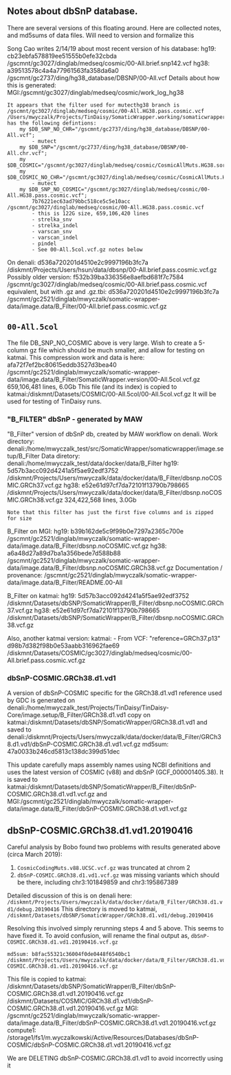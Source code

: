 ## Notes about dbSnP database.

There are several versions of this floating around.  Here are collected notes, and md5sums of data files.  Will need to version and formalize this

Song Cao writes 2/14/19 about most recent version of his database:
    hg19: cb23ebfa578819ee51555b0efe32cbda /gscmnt/gc3027/dinglab/medseq/cosmic/00-All.brief.snp142.vcf
    hg38: a39513578c4a4a77961563fa358da6a0 /gscmnt/gc2737/ding/hg38_database/DBSNP/00-All.vcf
    Details about how this is generated:  MGI:/gscmnt/gc3027/dinglab/medseq/cosmic/work_log_hg38

    It appears that the filter used for mutecthg38 branch is /gscmnt/gc3027/dinglab/medseq/cosmic/00-All.HG38.pass.cosmic.vcf
    /Users/mwyczalk/Projects/TinDaisy/SomaticWrapper.working/somaticwrapper.pl has the following defintions:
        my $DB_SNP_NO_CHR="/gscmnt/gc2737/ding/hg38_database/DBSNP/00-All.vcf";
            - mutect
        my $DB_SNP="/gscmnt/gc2737/ding/hg38_database/DBSNP/00-All.chr.vcf";
        my $DB_COSMIC="/gscmnt/gc3027/dinglab/medseq/cosmic/CosmicAllMuts.HG38.sort.chr.vcf";
        my $DB_COSMIC_NO_CHR="/gscmnt/gc3027/dinglab/medseq/cosmic/CosmicAllMuts.HG38.sort.vcf";
            - mutect
        my $DB_SNP_NO_COSMIC="/gscmnt/gc3027/dinglab/medseq/cosmic/00-All.HG38.pass.cosmic.vcf";
            7b76221ec63ad79bbc518ce5c5e10acc  /gscmnt/gc3027/dinglab/medseq/cosmic/00-All.HG38.pass.cosmic.vcf
            - this is 122G size, 659,106,420 lines
            - strelka_snv
            - strelka_indel
            - varscan_snv
            - varscan_indel
            - pindel
            - See 00-All.5col.vcf.gz notes below

On denali: d536a720201d4510e2c9997196b3fc7a  /diskmnt/Projects/Users/hsun/data/dbsnp/00-All.brief.pass.cosmic.vcf.gz
Possibly older version:
    f532b39ba336356e8aefbd681f7c7584  /gscmnt/gc3027/dinglab/medseq/cosmic/00-All.brief.pass.cosmic.vcf
    equivalent, but with .gz and .gz.tbi:
    d536a720201d4510e2c9997196b3fc7a  /gscmnt/gc2521/dinglab/mwyczalk/somatic-wrapper-data/image.data/B_Filter/00-All.brief.pass.cosmic.vcf.gz

## `00-All.5col`
The file DB_SNP_NO_COSMIC above is very large.  Wish to create a 5-column gz file which should be much smaller, and allow for testing
on katmai.  This compression work and data is here:
    afa72f7ef2bc80615eddb3527d3bea40 /gscmnt/gc2521/dinglab/mwyczalk/somatic-wrapper-data/image.data/B_Filter/SomaticWrapper.version/00-All.5col.vcf.gz
    659,106,481 lines, 6.0Gb
This file (and its index) is copied to
    katmai:/diskmnt/Datasets/COSMIC/00-All.5col/00-All.5col.vcf.gz
It will be used for testing of TinDaisy runs.



### "B_FILTER" dbSnP - generated by MAW
"B_Filter" version of dbSnP db, created by MAW workflow on denali.
    Work directory: denali:/home/mwyczalk_test/src/SomaticWrapper/somaticwrapper/image.setup/B_Filter
    Data diretory: denali:/home/mwyczalk_test/data/docker/data/B_Filter
    hg19:  5d57b3acc092d4241a5f5ae92edf3752  /diskmnt/Projects/Users/mwyczalk/data/docker/data/B_Filter/dbsnp.noCOSMIC.GRCh37.vcf.gz
    hg38:  e52e61d97cf7da72101f13790b798665  /diskmnt/Projects/Users/mwyczalk/data/docker/data/B_Filter/dbsnp.noCOSMIC.GRCh38.vcf.gz
        324,422,568 lines, 3.0Gb

    Note that this filter has just the first five columns and is zipped for size

B_Filter on MGI:
    hg19: b39b162de5c9f99b0e7297a2365c700e  /gscmnt/gc2521/dinglab/mwyczalk/somatic-wrapper-data/image.data/B_Filter/dbsnp.noCOSMIC.vcf.gz
    hg38: a6a48d27a89d7ba1a356bede7d588b88  /gscmnt/gc2521/dinglab/mwyczalk/somatic-wrapper-data/image.data/B_Filter/dbsnp.noCOSMIC.GRCh38.vcf.gz
    Documentation / provenance: /gscmnt/gc2521/dinglab/mwyczalk/somatic-wrapper-data/image.data/B_Filter/README.00-All

B_Filter on katmai:
    hg19: 5d57b3acc092d4241a5f5ae92edf3752  /diskmnt/Datasets/dbSNP/SomaticWrapper/B_Filter/dbsnp.noCOSMIC.GRCh37.vcf.gz
    hg38: e52e61d97cf7da72101f13790b798665  /diskmnt/Datasets/dbSNP/SomaticWrapper/B_Filter/dbsnp.noCOSMIC.GRCh38.vcf.gz

Also, another katmai version:
    katmai: - From VCF: "reference=GRCh37.p13"
    d98b7d382f98b0e53aabb316962fae69  /diskmnt/Datasets/COSMIC/gc3027/dinglab/medseq/cosmic/00-All.brief.pass.cosmic.vcf.gz

### dbSnP-COSMIC.GRCh38.d1.vd1

A version of dbSnP-COSMIC specific for the GRCh38.d1.vd1 reference used by GDC is generated on
    denali:/home/mwyczalk_test/Projects/TinDaisy/TinDaisy-Core/image.setup/B_Filter/GRCh38.d1.vd1
    copy on katmai:/diskmnt/Datasets/dbSNP/SomaticWrapper/GRCh38.d1.vd1
and saved to
    denali:/diskmnt/Projects/Users/mwyczalk/data/docker/data/B_Filter/GRCh38.d1.vd1/dbSnP-COSMIC.GRCh38.d1.vd1.vcf.gz
    md5sum: 47a0033b246cd5813c138dc399d51dec

This update carefully maps assembly names using NCBI definitions and uses the latest version of COSMIC (v88) and dbSnP (GCF_000001405.38).
It is saved to katmai:/diskmnt/Datasets/dbSNP/SomaticWrapper/B_Filter/dbSnP-COSMIC.GRCh38.d1.vd1.vcf.gz
and MGI:/gscmnt/gc2521/dinglab/mwyczalk/somatic-wrapper-data/image.data/B_Filter/dbSnP-COSMIC.GRCh38.d1.vd1.vcf.gz

## dbSnP-COSMIC.GRCh38.d1.vd1.20190416
Careful analysis by Bobo found two problems with results generated above (circa March 2019):
1. `CosmicCodingMuts.v88.UCSC.vcf.gz` was truncated at chrom 2
2. `dbSnP-COSMIC.GRCh38.d1.vd1.vcf.gz` was missing variants which should be there, including chr3:101849859 and chr3:195867389

Detailed discussion of this is on denali here:
    `/diskmnt/Projects/Users/mwyczalk/data/docker/data/B_Filter/GRCh38.d1.vd1/debug.20190416`
This directory is moved to katmai,
    `/diskmnt/Datasets/dbSNP/SomaticWrapper/GRCh38.d1.vd1/debug.20190416`

Resolving this involved simply rerunning steps 4 and 5 above.  This seems to have fixed it.
    To avoid confusion, will rename the final output as, `dbSnP-COSMIC.GRCh38.d1.vd1.20190416.vcf.gz`
```
md5sum: b8fac55321c36004f0de0448f6540bc1  /diskmnt/Projects/Users/mwyczalk/data/docker/data/B_Filter/GRCh38.d1.vd1/dbSnP-COSMIC.GRCh38.d1.vd1.20190416.vcf.gz
```

This file is copied to
katmai: /diskmnt/Datasets/dbSNP/SomaticWrapper/B_Filter/dbSnP-COSMIC.GRCh38.d1.vd1.20190416.vcf.gz
        /diskmnt/Datasets/COSMIC/GRCh38.d1.vd1/dbSnP-COSMIC.GRCh38.d1.vd1.20190416.vcf.gz
MGI: /gscmnt/gc2521/dinglab/mwyczalk/somatic-wrapper-data/image.data/B_Filter/dbSnP-COSMIC.GRCh38.d1.vd1.20190416.vcf.gz
compute1: /storage1/fs1/m.wyczalkowski/Active/Resources/Databases/dbSnP-COSMIC/dbSnP-COSMIC.GRCh38.d1.vd1.20190416.vcf.gz

We are DELETING dbSnP-COSMIC.GRCh38.d1.vd1 to avoid incorrectly using it
